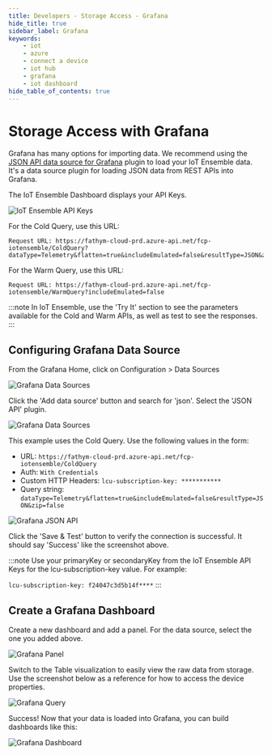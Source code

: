 ```yaml
---
title: Developers - Storage Access - Grafana
hide_title: true
sidebar_label: Grafana
keywords:
    - iot
    - azure
    - connect a device
    - iot hub
    - grafana
    - iot dashboard
hide_table_of_contents: true
---
```


# Storage Access with Grafana

Grafana has many options for importing data. We recommend using the [JSON API data source for Grafana](https://github.com/marcusolsson/grafana-json-datasource) plugin to load your IoT Ensemble data. It's a data source plugin for loading JSON data from REST APIs into Grafana.

The IoT Ensemble Dashboard displays your API Keys. 

![IoT Ensemble API Keys](https://www.fathym.com/iot/img/screenshots/dashboard-storage-access.png)

For the Cold Query, use this URL:

```console
Request URL: https://fathym-cloud-prd.azure-api.net/fcp-iotensemble/ColdQuery?dataType=Telemetry&flatten=true&includeEmulated=false&resultType=JSON&zip=false
```

For the Warm Query, use this URL:

```console
Request URL: https://fathym-cloud-prd.azure-api.net/fcp-iotensemble/WarmQuery?includeEmulated=false
```

:::note
In IoT Ensemble, use the 'Try It' section to see the parameters available for the Cold and Warm APIs, as well as test to see the responses. 
:::

## Configuring Grafana Data Source

From the Grafana Home, click on Configuration > Data Sources 

![Grafana Data Sources](https://www.fathym.com/iot/img/screenshots/grafana-1.jpg)

Click the 'Add data source' button and search for 'json'.  Select the 'JSON API' plugin.

![Grafana Data Sources](https://www.fathym.com/iot/img/screenshots/grafana-2.jpg)

This example uses the Cold Query. Use the following values in the form: 

- URL: `https://fathym-cloud-prd.azure-api.net/fcp-iotensemble/ColdQuery`
- Auth: `With Credentials`
- Custom HTTP Headers: `lcu-subscription-key: ***********`
- Query string: `dataType=Telemetry&flatten=true&includeEmulated=false&resultType=JSON&zip=false` 

![Grafana JSON API](https://www.fathym.com/iot/img/screenshots/grafana-3.jpg)

Click the 'Save & Test' button to verify the connection is successful. It should say 'Success' like the screenshot above. 

:::note
Use your primaryKey or secondaryKey from the IoT Ensemble API Keys for the lcu-subscription-key value. For example:

`lcu-subscription-key: f24047c3d5b14f****`
:::

## Create a Grafana Dashboard 

Create a new dashboard and add a panel. For the data source, select the one you added above. 

![Grafana Panel](https://www.fathym.com/iot/img/screenshots/grafana-4.jpg)

Switch to the Table visualization to easily view the raw data from storage. Use the screenshot below as a reference for how to access the device properties. 

![Grafana Query](https://www.fathym.com/iot/img/screenshots/grafana-5.jpg)

Success! Now that your data is loaded into Grafana, you can build dashboards like this:

![Grafana Dashboard](https://www.fathym.com/iot/img/screenshots/grafana-6.jpg)



 
